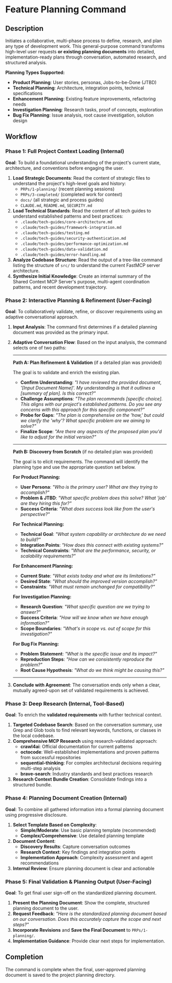 # Feature Planning Command

## Description

Initiates a collaborative, multi-phase process to define, research, and plan any type of development work. This general-purpose command transforms high-level user requests **or existing planning documents** into detailed, implementation-ready plans through conversation, automated research, and structured analysis.

**Planning Types Supported:**
- **Product Planning**: User stories, personas, Jobs-to-be-Done (JTBD)
- **Technical Planning**: Architecture, integration points, technical specifications  
- **Enhancement Planning**: Existing feature improvements, refactoring needs
- **Investigation Planning**: Research tasks, proof of concepts, exploration
- **Bug Fix Planning**: Issue analysis, root cause investigation, solution design

## Workflow

### Phase 1: Full Project Context Loading (Internal)

**Goal**: To build a foundational understanding of the project's current state, architecture, and conventions before engaging the user.

1.  **Load Strategic Documents**: Read the content of strategic files to understand the project's high-level goals and history:
    -   `PRPs/1-planning/` (recent planning sessions)
    -   `PRPs/3-completed/` (completed work for context)
    -   `docs/` (all strategic and process guides)
    -   `CLAUDE.md`, `README.md`, `SECURITY.md`
2.  **Load Technical Standards**: Read the content of all tech guides to understand established patterns and best practices:
    -   `.claude/tech-guides/core-architecture.md`
    -   `.claude/tech-guides/framework-integration.md`
    -   `.claude/tech-guides/testing.md`
    -   `.claude/tech-guides/security-authentication.md`
    -   `.claude/tech-guides/performance-optimization.md`
    -   `.claude/tech-guides/data-validation.md`
    -   `.claude/tech-guides/error-handling.md`
3.  **Analyze Codebase Structure**: Read the output of a tree-like command listing the structure of `src/` to understand the current FastMCP server architecture.
4.  **Synthesize Initial Knowledge**: Create an internal summary of the Shared Context MCP Server's purpose, multi-agent coordination patterns, and recent development trajectory.

### Phase 2: Interactive Planning & Refinement (User-Facing)

**Goal**: To collaboratively validate, refine, or discover requirements using an adaptive conversational approach.

1.  **Input Analysis**: The command first determines if a detailed planning document was provided as the primary input.

2.  **Adaptive Conversation Flow**: Based on the input analysis, the command selects one of two paths:

    ---
    **Path A: Plan Refinement & Validation** (if a detailed plan was provided)

    The goal is to validate and enrich the existing plan.
    - **Confirm Understanding**: *"I have reviewed the provided document, '[Input Document Name]'. My understanding is that it outlines a [summary of plan]. Is this correct?"*
    - **Challenge Assumptions**: *"The plan recommends [specific choice]. This aligns with our project's established patterns. Do you see any concerns with this approach for this specific component?"*
    - **Probe for Gaps**: *"The plan is comprehensive on the 'how,' but could we clarify the 'why'? What specific problem are we aiming to solve?"*
    - **Finalize Scope**: *"Are there any aspects of the proposed plan you'd like to adjust for the initial version?"*

    ---
    **Path B: Discovery from Scratch** (if no detailed plan was provided)

    The goal is to elicit requirements. The command will identify the planning type and use the appropriate question set below.

    **For Product Planning:**
    -   **User Persona**: *"Who is the primary user? What are they trying to accomplish?"*
    -   **Problem & JTBD**: *"What specific problem does this solve? What 'job' are they hiring this for?"*
    -   **Success Criteria**: *"What does success look like from the user's perspective?"*

    **For Technical Planning:**
    -   **Technical Goal**: *"What system capability or architecture do we need to build?"*
    -   **Integration Points**: *"How does this connect with existing systems?"*
    -   **Technical Constraints**: *"What are the performance, security, or scalability requirements?"*

    **For Enhancement Planning:**
    -   **Current State**: *"What exists today and what are its limitations?"*
    -   **Desired State**: *"What should the improved version accomplish?"*
    -   **Constraints**: *"What must remain unchanged for compatibility?"*

    **For Investigation Planning:**
    -   **Research Question**: *"What specific question are we trying to answer?"*
    -   **Success Criteria**: *"How will we know when we have enough information?"*
    -   **Scope Boundaries**: *"What's in scope vs. out of scope for this investigation?"*

    **For Bug Fix Planning:**
    -   **Problem Statement**: *"What is the specific issue and its impact?"*
    -   **Reproduction Steps**: *"How can we consistently reproduce the problem?"*
    -   **Root Cause Hypothesis**: *"What do we think might be causing this?"*
    ---

3.  **Conclude with Agreement**: The conversation ends only when a clear, mutually agreed-upon set of validated requirements is achieved.

### Phase 3: Deep Research (Internal, Tool-Based)

**Goal**: To enrich the **validated requirements** with further technical context.

1.  **Targeted Codebase Search**: Based on the conversation summary, use Grep and Glob tools to find relevant keywords, functions, or classes in the local codebase.
2.  **Comprehensive MCP Research** using research-validated approach:
    -   **crawl4ai**: Official documentation for current patterns
    -   **octocode**: Well-established implementations and proven patterns from successful repositories
    -   **sequential-thinking**: For complex architectural decisions requiring multi-step analysis
    -   **brave-search**: Industry standards and best practices research
3.  **Research Context Bundle Creation**: Consolidate findings into a structured bundle.

### Phase 4: Planning Document Creation (Internal)

**Goal**: To combine all gathered information into a formal planning document using progressive disclosure.

1.  **Select Template Based on Complexity**:
    -   **Simple/Moderate**: Use basic planning template (recommended)
    -   **Complex/Comprehensive**: Use detailed planning template
2.  **Document Content**:
    -   **Discovery Results**: Capture conversation outcomes
    -   **Research Context**: Key findings and integration points
    -   **Implementation Approach**: Complexity assessment and agent recommendations
3.  **Internal Review**: Ensure planning document is clear and actionable

### Phase 5: Final Validation & Planning Output (User-Facing)

**Goal**: To get final user sign-off on the standardized planning document.

1.  **Present the Planning Document**: Show the complete, structured planning document to the user.
2.  **Request Feedback**: *"Here is the standardized planning document based on our conversation. Does this accurately capture the scope and next steps?"*
3.  **Incorporate Revisions** and **Save the Final Document** to `PRPs/1-planning/`.
4.  **Implementation Guidance**: Provide clear next steps for implementation.

## Completion

The command is complete when the final, user-approved planning document is saved to the project planning directory.